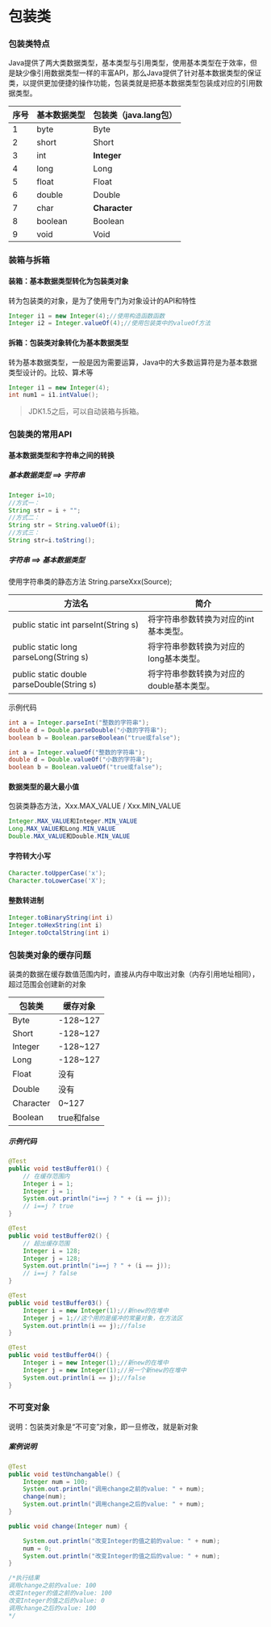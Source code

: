# 包装类

### 包装类特点

Java提供了两大类数据类型，基本类型与引用类型，使用基本类型在于效率，但是缺少像引用数据类型一样的丰富API，那么Java提供了针对基本数据类型的保证类，以提供更加便捷的操作功能，包装类就是把基本数据类型包装成对应的引用数据类型。

| **序号** | **基本数据类型** | 包装类（java.lang包） |
| -------- | ---------------- | --------------------- |
| 1        | byte             | Byte                  |
| 2        | short            | Short                 |
| 3        | int              | **Integer**           |
| 4        | long             | Long                  |
| 5        | float            | Float                 |
| 6        | double           | Double                |
| 7        | char             | **Character**         |
| 8        | boolean          | Boolean               |
| 9        | void             | Void                  |

### 装箱与拆箱

#### 装箱：基本数据类型转化为包装类对象

转为包装类的对象，是为了使用专门为对象设计的API和特性

```java
Integer i1 = new Integer(4);//使用构造函数函数
Integer i2 = Integer.valueOf(4);//使用包装类中的valueOf方法
```

#### 拆箱：包装类对象转化为基本数据类型

转为基本数据类型，一般是因为需要运算，Java中的大多数运算符是为基本数据类型设计的。比较、算术等

```java
Integer i1 = new Integer(4);
int num1 = i1.intValue();
```

>   JDK1.5之后，可以自动装箱与拆箱。

### 包装类的常用API

#### 基本数据类型和字符串之间的转换

##### 基本数据类型 ==> 字符串

```java
Integer i=10;
//方式一：
String str = i + "";
//方式二：
String str = String.valueOf(i);
//方式三：
String str=i.toString();
```

##### 字符串 ==> 基本数据类型

使用字符串类的静态方法 String.parseXxx(Source);

| 方法名 | 简介 |
| ------ | ---- |
|public static int parseInt(String s) |将字符串参数转换为对应的int基本类型。|
|public static long parseLong(String s) |将字符串参数转换为对应的long基本类型。|
|public static double parseDouble(String s) |将字符串参数转换为对应的double基本类型。|

示例代码

```java
int a = Integer.parseInt("整数的字符串");
double d = Double.parseDouble("小数的字符串");
boolean b = Boolean.parseBoolean("true或false");

int a = Integer.valueOf("整数的字符串");
double d = Double.valueOf("小数的字符串");
boolean b = Boolean.valueOf("true或false");
```

#### 数据类型的最大最小值

包装类静态方法，Xxx.MAX_VALUE / Xxx.MIN_VALUE

```java
Integer.MAX_VALUE和Integer.MIN_VALUE
Long.MAX_VALUE和Long.MIN_VALUE
Double.MAX_VALUE和Double.MIN_VALUE
```

#### 字符转大小写

```java
Character.toUpperCase('x');
Character.toLowerCase('X');
```

#### 整数转进制

```java
Integer.toBinaryString(int i) 
Integer.toHexString(int i)
Integer.toOctalString(int i)
```

### 包装类对象的缓存问题

装类的数据在缓存数值范围内时，直接从内存中取出对象（内存引用地址相同），超过范围会创建新的对象

| **包装类** | **缓存对象** |
| ---------- | ------------ |
| Byte       | -128~127     |
| Short      | -128~127     |
| Integer    | -128~127     |
| Long       | -128~127     |
| Float      | 没有         |
| Double     | 没有         |
| Character  | 0~127        |
| Boolean    | true和false  |

##### 示例代码

```java
@Test
public void testBuffer01() {
    // 在缓存范围内
    Integer i = 1;
    Integer j = 1;
    System.out.println("i==j ? " + (i == j));
    // i==j ? true
}

@Test
public void testBuffer02() {
    // 超出缓存范围
    Integer i = 128;
    Integer j = 128;
    System.out.println("i==j ? " + (i == j));
    // i==j ? false
}

@Test
public void testBuffer03() {
    Integer i = new Integer(1);//新new的在堆中
    Integer j = 1;//这个用的是缓冲的常量对象，在方法区
    System.out.println(i == j);//false
}

@Test
public void testBuffer04() {
    Integer i = new Integer(1);//新new的在堆中
    Integer j = new Integer(1);//另一个新new的在堆中
    System.out.println(i == j);//false
}
```

### 不可变对象

说明：包装类对象是“不可变”对象，即一旦修改，就是新对象

##### 案例说明

```java
@Test
public void testUnchangable() {
    Integer num = 100;
    System.out.println("调用change之前的value: " + num);
    change(num);
    System.out.println("调用change之后的value: " + num);
}

public void change(Integer num) {

    System.out.println("改变Integer的值之前的value: " + num);
    num = 0;
    System.out.println("改变Integer的值之后的value: " + num);
}

/*执行结果
调用change之前的value: 100
改变Integer的值之前的value: 100
改变Integer的值之后的value: 0
调用change之后的value: 100
*/
```

